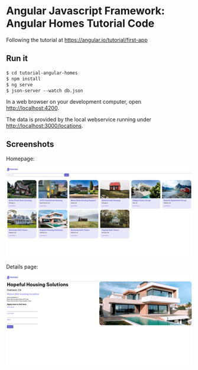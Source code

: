 # Angular Javascript Framework: Angular Homes Tutorial Code

Following the tutorial at <https://angular.io/tutorial/first-app>

## Run it

```
$ cd tutorial-angular-homes
$ npm install
$ ng serve
$ json-server --watch db.json
```

In a web browser on your development computer, open <http://localhost:4200>.

The data is provided by the local webservice running under <http://localhost:3000/locations>.

## Screenshots

Homepage:

![Homes housing location application homepage](./angular-homes-final-01.png)

Details page:

![Homes housing location application details](./angular-homes-final-02.png)